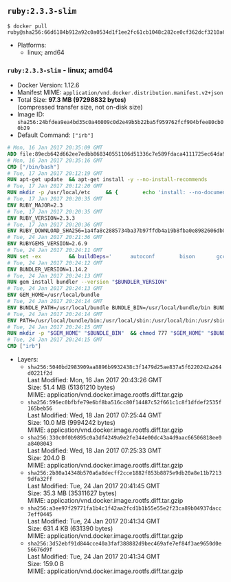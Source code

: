 ## `ruby:2.3.3-slim`

```console
$ docker pull ruby@sha256:66d6184b912a92c0a0534d1f1ee2fc61cb1048c282ce0cf362dcf3210a667bbc
```

-	Platforms:
	-	linux; amd64

### `ruby:2.3.3-slim` - linux; amd64

-	Docker Version: 1.12.6
-	Manifest MIME: `application/vnd.docker.distribution.manifest.v2+json`
-	Total Size: **97.3 MB (97298832 bytes)**  
	(compressed transfer size, not on-disk size)
-	Image ID: `sha256:24bfdea9ea4bd35c0a46009c0d2e49b5b22ba5f959762fcf904bfee80cb00b29`
-	Default Command: `["irb"]`

```dockerfile
# Mon, 16 Jan 2017 20:35:09 GMT
ADD file:89ecb642d662ee7edbb868340551106d51336c7e589fdaca4111725ec64da957 in / 
# Mon, 16 Jan 2017 20:35:16 GMT
CMD ["/bin/bash"]
# Tue, 17 Jan 2017 20:12:19 GMT
RUN apt-get update 	&& apt-get install -y --no-install-recommends 		bzip2 		ca-certificates 		libffi-dev 		libgdbm3 		libssl-dev 		libyaml-dev 		procps 		zlib1g-dev 	&& rm -rf /var/lib/apt/lists/*
# Tue, 17 Jan 2017 20:12:20 GMT
RUN mkdir -p /usr/local/etc 	&& { 		echo 'install: --no-document'; 		echo 'update: --no-document'; 	} >> /usr/local/etc/gemrc
# Tue, 17 Jan 2017 20:20:35 GMT
ENV RUBY_MAJOR=2.3
# Tue, 17 Jan 2017 20:20:35 GMT
ENV RUBY_VERSION=2.3.3
# Tue, 17 Jan 2017 20:20:36 GMT
ENV RUBY_DOWNLOAD_SHA256=1a4fa8c2885734ba37b97ffdb4a19b8fba0e8982606db02d936e65bac07419dc
# Tue, 24 Jan 2017 20:21:36 GMT
ENV RUBYGEMS_VERSION=2.6.9
# Tue, 24 Jan 2017 20:24:11 GMT
RUN set -ex 		&& buildDeps=' 		autoconf 		bison 		gcc 		libbz2-dev 		libgdbm-dev 		libglib2.0-dev 		libncurses-dev 		libreadline-dev 		libxml2-dev 		libxslt-dev 		make 		ruby 		wget 		xz-utils 	' 	&& apt-get update 	&& apt-get install -y --no-install-recommends $buildDeps 	&& rm -rf /var/lib/apt/lists/* 		&& wget -O ruby.tar.xz "https://cache.ruby-lang.org/pub/ruby/${RUBY_MAJOR%-rc}/ruby-$RUBY_VERSION.tar.xz" 	&& echo "$RUBY_DOWNLOAD_SHA256 *ruby.tar.xz" | sha256sum -c - 		&& mkdir -p /usr/src/ruby 	&& tar -xJf ruby.tar.xz -C /usr/src/ruby --strip-components=1 	&& rm ruby.tar.xz 		&& cd /usr/src/ruby 		&& { 		echo '#define ENABLE_PATH_CHECK 0'; 		echo; 		cat file.c; 	} > file.c.new 	&& mv file.c.new file.c 		&& autoconf 	&& ./configure --disable-install-doc --enable-shared 	&& make -j"$(nproc)" 	&& make install 		&& apt-get purge -y --auto-remove $buildDeps 	&& cd / 	&& rm -r /usr/src/ruby 		&& gem update --system "$RUBYGEMS_VERSION"
# Tue, 24 Jan 2017 20:24:12 GMT
ENV BUNDLER_VERSION=1.14.2
# Tue, 24 Jan 2017 20:24:13 GMT
RUN gem install bundler --version "$BUNDLER_VERSION"
# Tue, 24 Jan 2017 20:24:13 GMT
ENV GEM_HOME=/usr/local/bundle
# Tue, 24 Jan 2017 20:24:14 GMT
ENV BUNDLE_PATH=/usr/local/bundle BUNDLE_BIN=/usr/local/bundle/bin BUNDLE_SILENCE_ROOT_WARNING=1 BUNDLE_APP_CONFIG=/usr/local/bundle
# Tue, 24 Jan 2017 20:24:14 GMT
ENV PATH=/usr/local/bundle/bin:/usr/local/sbin:/usr/local/bin:/usr/sbin:/usr/bin:/sbin:/bin
# Tue, 24 Jan 2017 20:24:15 GMT
RUN mkdir -p "$GEM_HOME" "$BUNDLE_BIN" 	&& chmod 777 "$GEM_HOME" "$BUNDLE_BIN"
# Tue, 24 Jan 2017 20:24:15 GMT
CMD ["irb"]
```

-	Layers:
	-	`sha256:5040bd2983909aa8896b9932438c3f1479d25ae837a5f6220242a264d0221f2d`  
		Last Modified: Mon, 16 Jan 2017 20:43:26 GMT  
		Size: 51.4 MB (51361210 bytes)  
		MIME: application/vnd.docker.image.rootfs.diff.tar.gzip
	-	`sha256:596ec0bfbfe79e6bf8ba516cc80f14487c52f661c1c8f1dfdef2535f165beb56`  
		Last Modified: Wed, 18 Jan 2017 07:25:44 GMT  
		Size: 10.0 MB (9994242 bytes)  
		MIME: application/vnd.docker.image.rootfs.diff.tar.gzip
	-	`sha256:330c0f0b9895c0a3df4249a9e2fe344e00dc43a4d9aac66506818ee0a8408043`  
		Last Modified: Wed, 18 Jan 2017 07:25:33 GMT  
		Size: 204.0 B  
		MIME: application/vnd.docker.image.rootfs.diff.tar.gzip
	-	`sha256:2b80a14348b570a6a8decff2cce1882f853b8875e9db20a8e11b72139dfa32ff`  
		Last Modified: Tue, 24 Jan 2017 20:41:45 GMT  
		Size: 35.3 MB (35311627 bytes)  
		MIME: application/vnd.docker.image.rootfs.diff.tar.gzip
	-	`sha256:a3ee97f29771fa1b4c1f42aa2fcd1b1b55e55e2f23ca89b04937dacc7eff0445`  
		Last Modified: Tue, 24 Jan 2017 20:41:34 GMT  
		Size: 631.4 KB (631390 bytes)  
		MIME: application/vnd.docker.image.rootfs.diff.tar.gzip
	-	`sha256:3d52ebf91d844cce40a3faf388882d9bec469afe7ef84f3ae9650d0e56676d9f`  
		Last Modified: Tue, 24 Jan 2017 20:41:34 GMT  
		Size: 159.0 B  
		MIME: application/vnd.docker.image.rootfs.diff.tar.gzip
